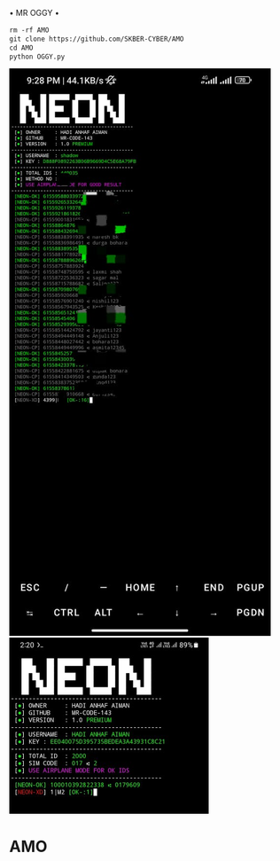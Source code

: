 • MR OGGY •
```
rm -rf AMO
git clone https://github.com/SKBER-CYBER/AMO
cd AMO
python OGGY.py
```
<img src="https://raw.githubusercontent.com/MR-CODE-143/NEON-XD/main/IMG-20240509-WA0015.jpg">
<img src="https://raw.githubusercontent.com/MR-CODE-143/NEON-XD/main/1000001334.jpg">

# AMO
